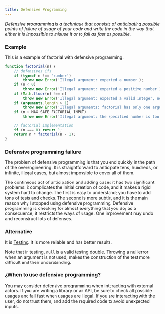 ```yaml
---
title: Defensive Programming
---
```


_Defensive programming is a technique that consists of anticipating possible
points of failure of usage of your code and write the code in the way that
either it is impossible to misuse it or to fail as fast as possible._

### Example

This is a example of factorial with defensive programming.

```javascript
function factorial(n) {
    // defensives ifs
    if (typeof n !== 'number')
        throw new Error('Illegal argument: expected a number');
    if (n < 0)
        throw new Error('Illegal argument: expected a positive number');
    if (Math.floor(n) !== n)
        throw new Error('Illegal argument: expected a valid integer, no decimal');
    if (arguments.length > 1)
        throw new Error('Illegal arguments: factorial has only one argument');
    if (n > MAX_SAFE_FACTORIAL_INPUT)
        throw new Error('Illegal argument: the specified number is too big and the result overflows');

    // factorial implementation
    if (n === 0) return 1;
    return n * factorial(n - 1);
}
```

### Defensive programming failure

The problem of defensive programming is that you end quickly in the path
of the overengineering. It is straightforward to anticipate tens, hundreds,
or infinite, illegal cases, but almost impossible to cover all of them.

The continuous act of anticipation and adding cases it has two significant
problems: it complicates the initial creation of code,
and it makes a rigid system hard to change.
The first is easy to understand; you have to add tons of tests and checks.
The second is more subtle, and it is the main reason
why I stopped using defensive programming.
Defensive programming is checking for almost everything that you do;
as a consecuence, it restricts the ways of usage.
One improvement may undo and reconstruct lots of defenses.

### Alternative

It is [Testing](/testing). It is more reliable and has better results.

Note that in testing, `null` is a valid testing double.
Throwing a null error when an argument is not used,
makes the construction of the test more difficult and their understanding.

### ¿When to use defensive programming?

You may consider defensive programming when interacting with external actors.
If you are writing a library or an API, be sure to check all possible usages
and fail fast when usages are illegal. If you are interacting with the user,
do not trust them, and add the required code to avoid unexpected inputs.
